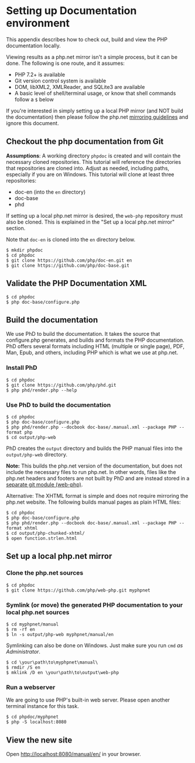 # Setting up Documentation environment
This appendix describes how to check out, build and view the PHP documentation locally.

Viewing results as a php.net mirror isn't a simple process, but it can be done.
The following is one route, and it assumes:

- PHP 7.2+ is available
- Git version control system is available
- DOM, libXML2, XMLReader, and SQLite3 are available
- A basic level of shell/terminal usage, or know that shell commands follow a `$` below

If you're interested in simply setting up a local PHP mirror (and NOT build the documentation) then
please follow the php.net [mirroring guidelines](http://php.net/mirroring) and ignore this document.

## Checkout the php documentation from Git
**Assumptions**: A working directory `phpdoc` is created and will contain the necessary cloned repositories. This tutorial will reference the directories that repositories are cloned into. Adjust as needed, including paths, especially if you are on Windows. This tutorial will clone at least three repositories:
 * doc-en (into the `en` directory)
 * doc-base 
 * phd

If setting up a local php.net mirror is desired, the `web-php` repository must also be cloned. This is explained in the "Set up a local php.net mirror" section. <!-- a link to the "Set up local php.net mirror" is preferrable, but I'm unsure if [Set up a local php.net mirror](/#set-up-a-local-phpnet-mirror) will work between markdown and doc.php.net since doc.php.net/tutorial/local-setup.php does not have anchor headings --> 

Note that `doc-en` is cloned into the `en` directory below.
```
$ mkdir phpdoc
$ cd phpdoc
$ git clone https://github.com/php/doc-en.git en
$ git clone https://github.com/php/doc-base.git
```

## Validate the PHP Documentation XML
```
$ cd phpdoc
$ php doc-base/configure.php
```

## Build the documentation
We use PhD to build the documentation. It takes the source that configure.php generates, and builds
and formats the PHP documentation. PhD offers several formats including HTML (multiple or single page),
PDF, Man, Epub, and others, including PHP which is what we use at php.net.

### Install PhD
```
$ cd phpdoc
$ git clone https://github.com/php/phd.git
$ php phd/render.php --help
```

### Use PhD to build the documentation
```
$ cd phpdoc
$ php doc-base/configure.php
$ php phd/render.php --docbook doc-base/.manual.xml --package PHP --format php
$ cd output/php-web
```

PhD creates the `output` directory and builds the PHP manual files into the `output/php-web` directory.

**Note:** This builds the php.net version of the documentation, but does not include the necessary files to run
php.net. In other words, files like the php.net headers and footers are not built by PhD and are instead stored in a
[separate git module (web-php)](https://github.com/php/web-php).

Alternative: The XHTML format is simple and does not require mirroring the php.net
website. The following builds manual pages as plain HTML files:
```
$ cd phpdoc
$ php doc-base/configure.php
$ php phd/render.php --docbook doc-base/.manual.xml --package PHP --format xhtml
$ cd output/php-chunked-xhtml/
$ open function.strlen.html
```

## Set up a local php.net mirror
### Clone the php.net sources
```
$ cd phpdoc
$ git clone https://github.com/php/web-php.git myphpnet
```

### Symlink (or move) the generated PHP documentation to your local php.net sources
```
$ cd myphpnet/manual
$ rm -rf en
$ ln -s output/php-web myphpnet/manual/en
```

Symlinking can also be done on Windows. Just make sure you run `cmd` *as Administrator*.

```
$ cd \your\path\to\myphpnet\manual\
$ rmdir /S en
$ mklink /D en \your\path\to\output\web-php
```

### Run a webserver
We are going to use PHP's built-in web server. Please open another terminal instance for this task.

```
$ cd phpdoc/myphpnet
$ php -S localhost:8080
```

## View the new site
Open [http://localhost:8080/manual/en/](http://localhost:8080/manual/en/) in your browser.
